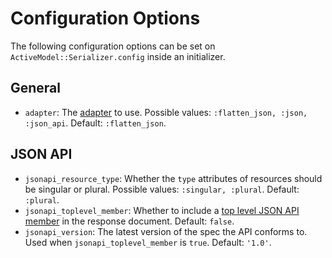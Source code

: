 # Configuration Options

The following configuration options can be set on `ActiveModel::Serializer.config` inside an initializer.

## General

- `adapter`: The [adapter](adapters.md) to use. Possible values: `:flatten_json, :json, :json_api`. Default: `:flatten_json`.

## JSON API

- `jsonapi_resource_type`: Whether the `type` attributes of resources should be singular or plural. Possible values: `:singular, :plural`. Default: `:plural`.
- `jsonapi_toplevel_member`: Whether to include a [top level JSON API member](http://jsonapi.org/format/#document-jsonapi-object) in the response document. Default: `false`.
- `jsonapi_version`: The latest version of the spec the API conforms to. Used when `jsonapi_toplevel_member` is `true`. Default: `'1.0'`.
